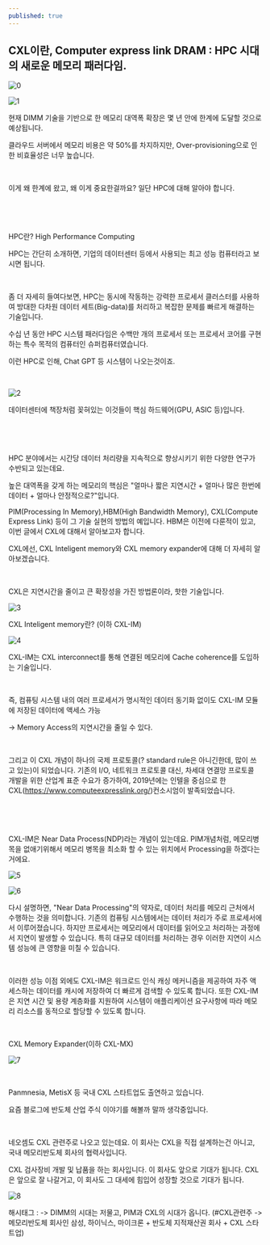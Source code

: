 ```yaml
---
published: true
---
```

## CXL이란, Computer express link DRAM : HPC 시대의 새로운 메모리 패러다임.

![0](/asset/img/223283086133/0.png)

![1](/asset/img/223283086133/1.png)

현재 DIMM 기술을 기반으로 한 메모리 대역폭 확장은 몇 년 안에 한계에 도달할 것으로 예상됩니다.

클라우드 서버에서 메모리 비용은 약 50%를 차지하지만, Over-provisioning으로 인한 비효율성은 너무 높습니다.

​

이게 왜 한계에 왔고, 왜 이게 중요한걸까요? 일단 HPC에 대해 알아야 합니다.

​

​

HPC란? High Performance Computing

HPC는 간단히 소개하면, 기업의 데이터센터 등에서 사용되는 최고 성능 컴퓨터라고 보시면 됩니다.

​

좀 더 자세히 들여다보면, HPC는 동시에 작동하는 강력한 프로세서 클러스터를 사용하여 방대한 다차원 데이터 세트(Big-data)를 처리하고 복잡한 문제를 빠르게 해결하는 기술입니다.

수십 년 동안 HPC 시스템 패러다임은 수백만 개의 프로세서 또는 프로세서 코어를 구현하는 특수 목적의 컴퓨터인 슈퍼컴퓨터였습니다.

이런 HPC로 인해, Chat GPT 등 시스템이 나오는것이죠.

​

![2](/asset/img/223283086133/2.png)

데이터센터에 책장처럼 꽂혀있는 이것들이 핵심 하드웨어(GPU, ASIC 등)입니다.

​

​

HPC 분야에서는 시간당 데이터 처리량을 지속적으로 향상시키기 위한 다양한 연구가 수반되고 있는데요.

높은 대역폭을 갖게 하는 메모리의 핵심은 "얼마나 짧은 지연시간 + 얼마나 많은 한번에 데이터 + 얼마나 안정적으로?"입니다.

PIM(Processing In Memory),HBM(High Bandwidth Memory), CXL(Compute Express Link) 등이 그 기술 실현의 방법의 예입니다. HBM은 이전에 다룬적이 있고, 이번 글에서 CXL에 대해서 알아보고자 합니다.

CXL에선, CXL Inteligent memory와 CXL memory expander에 대해 더 자세히 알아보겠습니다.

​

CXL은 지연시간을 줄이고 큰 확장성을 가진 방법론이라, 핫한 기술입니다.

![3](/asset/img/223283086133/3.png)

CXL Inteligent memory란? (이하 CXL-IM)

![4](/asset/img/223283086133/4.png)

CXL-IM는 CXL interconnect를 통해 연결된 메모리에 Cache coherence를 도입하는 기술입니다.

​

즉, 컴퓨팅 시스템 내의 여러 프로세서가 명시적인 데이터 동기화 없이도 CXL-IM 모듈에 저장된 데이터에 액세스 가능

->  Memory Access의 지연시간을 줄일 수 있다.

​

그리고 이 CXL 개념이 하나의 국제 프로토콜(? standard rule은 아니긴한데, 많이 쓰고 있는)이 되었습니다. 기존의 I/O, 네트워크 프로토콜 대신, 차세대 연결망 프로토콜 개발을 위한 산업계 표준 수요가 증가하여, 2019년에는 인텔을 중심으로 한 CXL(https://www.computeexpresslink.org/)컨소시엄이 발족되었습니다.

​

​

CXL-IM은 Near Data Process(NDP)라는 개념이 있는데요. PIM개념처럼, 메모리병목을 없애기위해서 메모리 병목을 최소화 할 수 있는 위치에서 Processing을 하겠다는거에요.

![5](/asset/img/223283086133/5.png)

![6](/asset/img/223283086133/6.png)

다시 설명하면, "Near Data Processing"의 약자로, 데이터 처리를 메모리 근처에서 수행하는 것을 의미합니다. 기존의 컴퓨팅 시스템에서는 데이터 처리가 주로 프로세서에서 이루어졌습니다. 하지만 프로세서는 메모리에서 데이터를 읽어오고 처리하는 과정에서 지연이 발생할 수 있습니다. 특히 대규모 데이터를 처리하는 경우 이러한 지연이 시스템 성능에 큰 영향을 미칠 수 있습니다.

​

이러한 성능 이점 외에도 CXL-IM은 워크로드 인식 캐싱 메커니즘을 제공하여 자주 액세스하는 데이터를 캐시에 저장하여 더 빠르게 검색할 수 있도록 합니다. 또한 CXL-IM은 지연 시간 및 용량 계층화를 지원하여 시스템이 애플리케이션 요구사항에 따라 메모리 리소스를 동적으로 할당할 수 있도록 합니다.

​

CXL Memory Expander(이하 CXL-MX)

![7](/asset/img/223283086133/7.png)

​

Panmnesia, MetisX 등 국내 CXL 스타트업도 출연하고 있습니다.

요즘 블로그에 반도체 산업 주식 이야기를 해볼까 말까 생각중입니다.

​

네오셈도 CXL 관련주로 나오고 있는데요. 이 회사는 CXL을 직접 설계하는건 아니고, 국내 메모리반도체 회사의 협력사입니다.

CXL 검사장비 개발 및 납품을 하는 회사입니다. 이 회사도 앞으로 기대가 됩니다. CXL은 앞으로 잘 나갈거고, 이 회사도 그 대세에 힘입어 성장할 것으로 기대가 됩니다.

![8](/asset/img/223283086133/8.png)

 해시태그 : -> DIMM의 시대는 저물고, PIM과 CXL의 시대가 옵니다. (#CXL관련주 -> 메모리반도체 회사인 삼성, 하이닉스, 마이크론 + 반도체 지적재산권 회사 + CXL 스타트업)